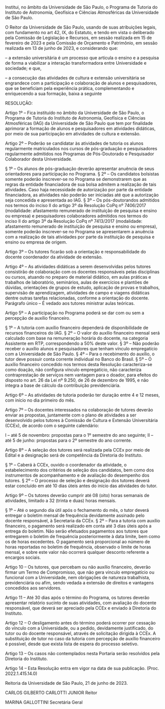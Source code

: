 Institui, no âmbito da Universidade de São Paulo, o Programa de Tutoria do Instituto de Astronomia, Geofísica e Ciências Atmosféricas da Universidade de São Paulo.

O Reitor da Universidade de São Paulo, usando de suas atribuições legais, com fundamento no art 42, IX, do Estatuto, e tendo em vista o deliberado pela Comissão de Legislação e Recursos, em sessão realizada em 15 de fevereiro de 2023 e pela Comissão de Orçamento e Patrimônio, em sessão realizada em 13 de junho de 2023, e considerando que:

– a extensão universitária é um processo que articula o ensino e a pesquisa de forma a viabilizar a interação transformadora entre Universidade e sociedade; e que,

– a consecução das atividades de cultura e extensão universitária se engrandece com a participação e colaboração de alunos e pesquisadores, que se beneficiam pela experiência prática, complementando e enriquecendo a sua formação, baixa a seguinte

RESOLUÇÃO:

Artigo 1º – Fica instituído no âmbito da Universidade de São Paulo, o Programa de Tutoria do Instituto de Astronomia, Geofísica e Ciências Atmosféricas (IAG) da Universidade de São Paulo que tem por finalidade aprimorar a formação de alunos e pesquisadores em atividades didáticas, por meio de sua participação em atividades de cultura e extensão.

Artigo 2º – Poderão se candidatar às atividades de tutoria os alunos regularmente matriculados nos cursos de pós-graduação e pesquisadores regularmente admitidos nos Programas de Pós-Doutorado e Pesquisador Colaborador desta Universidade.

§ 1º – Os alunos de pós-graduação deverão apresentar anuência de seus orientadores para participação no Programa.
§ 2º – Os candidatos bolsistas somente poderão inscrever-se no Programa se demonstrarem que as regras da entidade financiadora de sua bolsa admitem a realização de tais atividades. Caso haja necessidade de autorização por parte da entidade financiadora, as atividades não poderão ser iniciadas até que a autorização seja concedida e apresentada ao IAG.
§ 3º – Os pós-doutorandos admitidos nos termos do inciso II do artigo 3º da Resolução CoPq nº 7406/2017 (modalidade: afastamento remunerado de instituição de pesquisa e ensino ou empresa) e pesquisadores colaboradores admitidos nos termos do inciso II do artigo 3º da Resolução CoPq nº 7413/2017 (modalidade: afastamento remunerado de instituição de pesquisa e ensino ou empresa), somente poderão inscrever-se no Programa se apresentarem a anuência com a realização de tais atividades por parte da instituição de pesquisa e ensino ou empresa de origem.

Artigo 3º – Os tutores ficarão sob a orientação e responsabilidade do docente coordenador da atividade de extensão.

Artigo 4º – As atividades didáticas a serem desenvolvidas pelos tutores consistirão de colaboração com os docentes responsáveis pelas disciplinas ou cursos, atuando no preparo de material didático, em aulas práticas e trabalhos de laboratório, seminários, aulas de exercícios e plantões de dúvidas, orientações de grupos de estudo, aplicação de provas e trabalhos, supervisão de aprendizagem, atividades de campo e viagens didáticas dentre outras tarefas relacionadas, conforme a orientação do docente.
Parágrafo único – É vedado aos tutores ministrar aulas teóricas.

Artigo 5º – A participação no Programa poderá se dar com ou sem a percepção de auxílio financeiro.

§ 1º – A tutoria com auxílio financeiro dependerá de disponibilidade de recursos financeiros do IAG.
§ 2º – O valor do auxílio financeiro mensal será calculado com base na remuneração horária do docente, na categoria Assistente em RTP, correspondendo a 50% deste valor.
§ 3º – Não poderão receber o auxílio alunos e pesquisadores que tenham vínculo empregatício com a Universidade de São Paulo.
§ 4º – Para o recebimento do auxílio, o tutor deve possuir conta corrente individual no Banco do Brasil.
§ 5º – O auxílio financeiro concedido nos termos desta Resolução caracteriza-se como doação, não configura vínculo empregatício, não caracteriza contraprestação de serviços nem vantagem para o doador, para efeitos do disposto no art. 26 da Lei nº 9.250, de 26 de dezembro de 1995, e não integra a base de cálculo da contribuição previdenciária.

Artigo 6º – As atividades de tutoria poderão ter duração entre 4 e 12 meses, com início no dia primeiro do mês.

Artigo 7º – Os docentes interessados na colaboração de tutores deverão enviar as propostas, juntamente com o plano de atividades a ser desenvolvido pelos tutores à Comissão de Cultura e Extensão Universitária (CCEx), de acordo com o seguinte calendário:

I – até 5 de novembro: propostas para o 1º semestre do ano seguinte;
II – até 5 de junho: propostas para o 2º semestre do ano corrente.

Artigo 8º – A seleção dos tutores será realizada pela CCEx por meio de Edital e a designação será de competência da Diretoria do Instituto.

§ 1º – Caberá à CCEx, ouvido o coordenador da atividade, o estabelecimento dos critérios de seleção dos candidatos, bem como dos instrumentos de acompanhamento e de avaliação do desempenho dos tutores.
§ 2º – O processo de seleção e designação dos tutores deverá estar concluído em até 10 dias úteis antes do início das atividades do tutor.

Artigo 9º – Os tutores deverão cumprir até 08 (oito) horas semanais de atividades, limitado a 32 (trinta e duas) horas mensais.

§ 1º – Até o segundo dia útil após o fechamento do mês, o tutor deverá entregar o boletim mensal de frequência devidamente assinado pelo docente responsável, à Secretaria da CCEx.
§ 2º – Para a tutoria com auxílio financeiro, o pagamento será realizado em conta até 3 dias úteis após a entrega do boletim. Não serão efetuados pagamentos aos tutores que entregarem o boletim de frequência posteriormente à data limite, bem como os de horas excedentes. O pagamento será proporcional ao número de horas reportadas no boletim de frequência, observado o limite de horas mensal, e sobre este valor não ocorrerá qualquer desconto referente a encargos sociais.

Artigo 10 – Os tutores, que percebam ou não auxílio financeiro, deverão firmar um Termo de Compromisso, que não gera vínculo empregatício ou funcional com a Universidade, nem obrigações de natureza trabalhista, previdenciária ou afim, sendo vedada a extensão de direitos e vantagens concedidos aos servidores.

Artigo 11 – Até 30 dias após o término do Programa, os tutores deverão apresentar relatório sucinto de suas atividades, com avaliação do docente responsável, que deverá ser apreciado pela CCEx e enviado à Diretoria do Instituto.

Artigo 12 – O desligamento antes do término poderá ocorrer por cessação do vínculo com a Universidade, ou a pedido, devidamente justificado, do tutor ou do docente responsável, através de solicitação dirigida à CCEx. A substituição de tutor no caso da tutoria com percepção de auxílio financeiro é possível, desde que exista lista de espera do processo seletivo.

Artigo 13 – Os casos não contemplados nesta Portaria serão resolvidos pela Diretoria do Instituto.

Artigo 14 – Esta Resolução entra em vigor na data de sua publicação. (Proc. 2022.1.415.14.0)

Reitoria da Universidade de São Paulo, 21 de junho de 2023.

CARLOS GILBERTO CARLOTTI JUNIOR
Reitor

MARINA GALLOTTINI
Secretária Geral